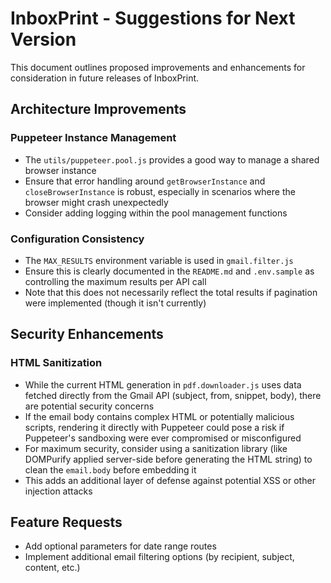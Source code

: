 # InboxPrint - Suggestions for Next Version

This document outlines proposed improvements and enhancements for consideration in future releases of InboxPrint.

## Architecture Improvements

### Puppeteer Instance Management
- The `utils/puppeteer.pool.js` provides a good way to manage a shared browser instance
- Ensure that error handling around `getBrowserInstance` and `closeBrowserInstance` is robust, especially in scenarios where the browser might crash unexpectedly
- Consider adding logging within the pool management functions

### Configuration Consistency
- The `MAX_RESULTS` environment variable is used in `gmail.filter.js`
- Ensure this is clearly documented in the `README.md` and `.env.sample` as controlling the maximum results per API call
- Note that this does not necessarily reflect the total results if pagination were implemented (though it isn't currently)

## Security Enhancements

### HTML Sanitization
- While the current HTML generation in `pdf.downloader.js` uses data fetched directly from the Gmail API (subject, from, snippet, body), there are potential security concerns
- If the email body contains complex HTML or potentially malicious scripts, rendering it directly with Puppeteer could pose a risk if Puppeteer's sandboxing were ever compromised or misconfigured
- For maximum security, consider using a sanitization library (like DOMPurify applied server-side before generating the HTML string) to clean the `email.body` before embedding it
- This adds an additional layer of defense against potential XSS or other injection attacks

## Feature Requests
- Add optional parameters for date range routes
- Implement additional email filtering options (by recipient, subject, content, etc.)